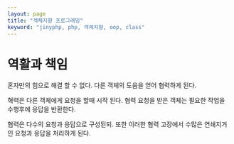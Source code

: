 ```yaml
---
layout: page
title: "객체지향 프로그래밍"
keyword: "jinyphp, php, 객체지향, oop, class"
---
```


# 역활과 책임

혼자만의 힘으로 해결 할 수 없다.
다른 객체의 도움을 얻어 협력하게 된다.

혁력은 다른 객체에게 요청을 할때 시작 된다.
협력 요청을 받은 객체는 필요한 작업을 수행후에 응답을 반환한다.

협력은 다수의 요청과 응답으로 구성된되. 또한 이러한 협력 고장에서 수많은 연쇄지거인 요청과 응답을 처리하게 된다.


